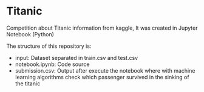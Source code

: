 # Titanic

Competition about Titanic information from kaggle, It was created in Jupyter Notebook (Python)

The structure of this repository is:
  - input: Dataset separated in train.csv and test.csv
  - notebook.ipynb: Code source
  - submission.csv: Output after execute the notebook where with machine learning algorithms check which passenger survived in the sinking of the titanic
